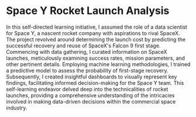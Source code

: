 # Space Y Rocket Launch Analysis
In this self-directed learning initiative, I assumed the role of a data scientist for Space Y, a nascent rocket company with aspirations to rival SpaceX. The project revolved around determining the launch cost by predicting the successful recovery and reuse of SpaceX's Falcon 9 first stage. Commencing with data gathering, I curated information on SpaceX launches, meticulously examining success rates, mission parameters, and other pertinent details. Employing machine learning methodologies, I trained a predictive model to assess the probability of first-stage recovery. Subsequently, I created insightful dashboards to visually represent key findings, facilitating informed decision-making for the Space Y team. This self-learning endeavor delved deep into the technicalities of rocket launches, providing a comprehensive understanding of the intricacies involved in making data-driven decisions within the commercial space industry.
